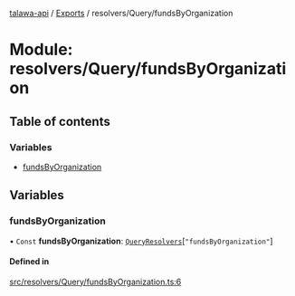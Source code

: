 [talawa-api](../README.md) / [Exports](../modules.md) / resolvers/Query/fundsByOrganization

# Module: resolvers/Query/fundsByOrganization

## Table of contents

### Variables

- [fundsByOrganization](resolvers_Query_fundsByOrganization.md#fundsbyorganization)

## Variables

### fundsByOrganization

• `Const` **fundsByOrganization**: [`QueryResolvers`](types_generatedGraphQLTypes.md#queryresolvers)[``"fundsByOrganization"``]

#### Defined in

[src/resolvers/Query/fundsByOrganization.ts:6](https://github.com/PalisadoesFoundation/talawa-api/blob/65069df/src/resolvers/Query/fundsByOrganization.ts#L6)
